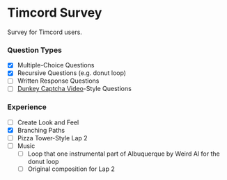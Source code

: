 # Timcord Survey
Survey for Timcord users.

### Question Types

- [x] Multiple-Choice Questions  
- [x] Recursive Questions (e.g. donut loop)  
- [ ] Written Response Questions  
- [ ] [Dunkey Captcha Video](https://www.youtube.com/watch?v=WqnXp6Saa8Y)-Style Questions  

### Experience

- [ ] Create Look and Feel  
- [x] Branching Paths  
- [ ] Pizza Tower-Style Lap 2  
- [ ] Music
  - [ ] Loop that one instrumental part of Albuquerque by Weird Al for the donut loop  
  - [ ] Original composition for Lap 2  
